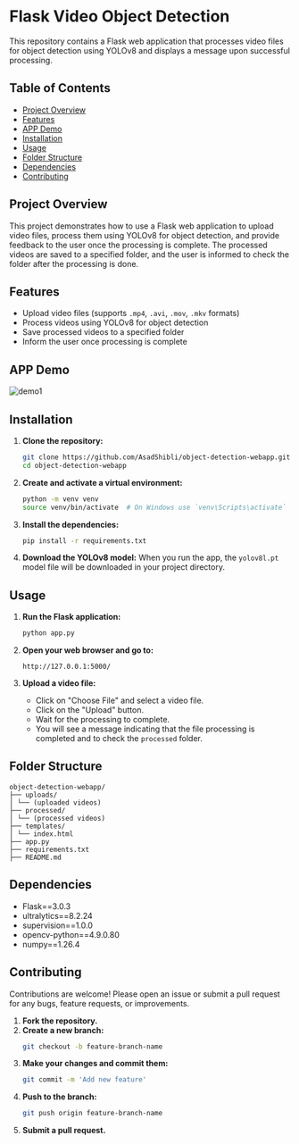 # Flask Video Object Detection

This repository contains a Flask web application that processes video files for object detection using YOLOv8 and displays a message upon successful processing.

## Table of Contents
- [Project Overview](#project-overview)
- [Features](#features)
- [APP Demo](#app-demo)
- [Installation](#installation)
- [Usage](#usage)
- [Folder Structure](#folder-structure)
- [Dependencies](#dependencies)
- [Contributing](#contributing)

## Project Overview
This project demonstrates how to use a Flask web application to upload video files, process them using YOLOv8 for object detection, and provide feedback to the user once the processing is complete. The processed videos are saved to a specified folder, and the user is informed to check the folder after the processing is done.

## Features
- Upload video files (supports `.mp4`, `.avi`, `.mov`, `.mkv` formats)
- Process videos using YOLOv8 for object detection
- Save processed videos to a specified folder
- Inform the user once processing is complete

## APP Demo

![demo1](https://github.com/AsadShibli/object-detection-webapp/assets/119102237/3ac6f5d3-315c-46a7-aab0-16f7f793bee2)

## Installation

1. **Clone the repository:**
    ```bash
    git clone https://github.com/AsadShibli/object-detection-webapp.git
    cd object-detection-webapp
    ```

2. **Create and activate a virtual environment:**
    ```bash
    python -m venv venv
    source venv/bin/activate  # On Windows use `venv\Scripts\activate`
    ```

3. **Install the dependencies:**
    ```bash
    pip install -r requirements.txt
    ```

4. **Download the YOLOv8 model:**
    When you run the app, the `yolov8l.pt` model file will be downloaded in your project directory.

## Usage

1. **Run the Flask application:**
    ```bash
    python app.py
    ```

2. **Open your web browser and go to:**
    ```
    http://127.0.0.1:5000/
    ```

3. **Upload a video file:**
    - Click on "Choose File" and select a video file.
    - Click on the "Upload" button.
    - Wait for the processing to complete.
    - You will see a message indicating that the file processing is completed and to check the `processed` folder.

## Folder Structure

```
object-detection-webapp/
├── uploads/
│ └── (uploaded videos)
├── processed/
│ └── (processed videos)
├── templates/
│ └── index.html
├── app.py
├── requirements.txt
├── README.md
```

## Dependencies

- Flask==3.0.3
- ultralytics==8.2.24
- supervision==1.0.0
- opencv-python==4.9.0.80
- numpy==1.26.4

## Contributing

Contributions are welcome! Please open an issue or submit a pull request for any bugs, feature requests, or improvements.

1. **Fork the repository.**
2. **Create a new branch:**
    ```bash
    git checkout -b feature-branch-name
    ```
3. **Make your changes and commit them:**
    ```bash
    git commit -m 'Add new feature'
    ```
4. **Push to the branch:**
    ```bash
    git push origin feature-branch-name
    ```
5. **Submit a pull request.**
